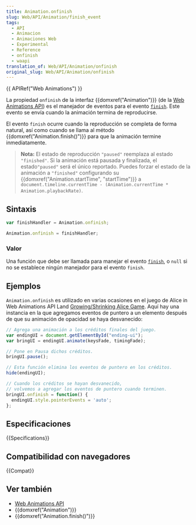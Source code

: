 ```yaml
---
title: Animation.onfinish
slug: Web/API/Animation/finish_event
tags:
  - API
  - Animacion
  - Animaciones Web
  - Experimental
  - Reference
  - onfinish
  - waapi
translation_of: Web/API/Animation/onfinish
original_slug: Web/API/Animation/onfinish
---
```


{{ APIRef("Web Animations") }}

La propiedad `onfinish` de la interfaz {{domxref("Animation")}} (de la [Web Animations API](/es/docs/Web/API/Web_Animations_API)) es el manejador de eventos para el evento [`finish`](/es/docs/Web/Reference/Events/finish). Este evento se envía cuando la animación termina de reproducirse.

El evento `finish` ocurre cuando la reproducción se completa de forma natural, así como cuando se llama al método {{domxref("Animation.finish()")}} para que la animación termine inmediatamente.

> **Nota:** El estado de reproducción `"paused"` reemplaza al estado `"finished"`. Si la animación está pausada y finalizada, el estado`"paused"` será el único reportado. Puedes forzar el estado de la animación a `"finished"` configurando su {{domxref("Animation.startTime", "startTime")}} a `document.timeline.currentTime - (Animation.currentTime * Animation.playbackRate)`.

## Sintaxis

```js
var finishHandler = Animation.onfinish;

Animation.onfinish = finishHandler;
```

### Valor

Una función que debe ser llamada para manejar el evento [`finish`](/es/docs/Web/Reference/Events/finish), o `null` si no se establece ningún manejador para el evento `finish`.

## Ejemplos

`Animation.onfinish` es utilizado en varias ocasiones en el juego de Alice in Web Animations API Land [Growing/Shrinking Alice Game](https://codepen.io/rachelnabors/pen/PNYGZQ?editors=0010). Aquí hay una instancia en la que agregamos eventos de puntero a un elemento después de que su animación de opacidad se haya desvanecido:

```js
// Agrega una animación a los créditos finales del juego.
var endingUI = document.getElementById("ending-ui");
var bringUI = endingUI.animate(keysFade, timingFade);

// Pone en Pausa dichos créditos.
bringUI.pause();

// Esta función elimina los eventos de puntero en los créditos.
hide(endingUI);

// Cuando los créditos se hayan desvanecido,
// volvemos a agregar los eventos de puntero cuando terminen.
bringUI.onfinish = function() {
  endingUI.style.pointerEvents = 'auto';
};
```

## Especificaciones

{{Specifications}}

## Compatibilidad con navegadores

{{Compat}}

## Ver también

- [Web Animations API](/es/docs/Web/API/Web_Animations_API)
- {{domxref("Animation")}}
- {{domxref("Animation.finish()")}}
